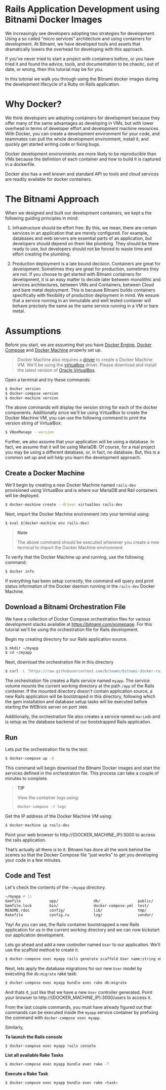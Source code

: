 # Rails Application Development using Bitnami Docker Images

We increasingly see developers adopting two strategies for development. Using a so called “micro services” architecture and using containers for development. At Bitnami, we have developed tools and assets that dramatically lowers the overhead for developing with this approach.

If you’ve never tried to start a project with containers before, or you have tried it and found the advice, tools, and documentation to be chaotic, out of date, or wrong, then this tutorial may be for you.

In this tutorial we walk you through using the Bitnami docker images during the development lifecycle of a Ruby on Rails application.

# Why Docker?

We think developers are adopting containers for development because they offer many of the same advantages as developing in VMs, but with lower overhead in terms of developer effort and development machine resources. With Docker, you can create a development environment for your code, and teammates can pull the whole development environment, install it, and quickly get started writing code or fixing bugs.

Docker development environments are more likely to be reproducible than VMs because the definition of each container and how to build it is captured in a dockerfile.

Docker also has a well known and standard API so tools and cloud services are readily available for docker containers.

# The Bitnami Approach

When we designed and built our development containers, we kept a the following guiding principles in mind:

1. Infrastructure should be effort free. By this, we mean, there are certain services in an application that are merely configured. For example, databases and web servers are essential parts of an application, but developers should depend on them like plumbing. They should be there ready to use, but developers should not be forced to waste time and effort creating the plumbing.

2. Production deployment is a late bound decision. Containers are great for development. Sometimes they are great for production, sometimes they are not. If you choose to get started with Bitnami containers for development, it is an easy matter to decide later between monolithic and services architectures, between VMs and Containers, between Cloud and bare metal deployment. This is because Bitnami builds containers specifically with flexibility of production deployment in mind. We ensure that a service running in an immutable and well tested container will behave precisely the same as the same service running in a VM or bare metal.

# Assumptions

Before you start, we are assuming that you have [Docker Engine](https://www.docker.com/products/docker-engine), [Docker Compose](https://www.docker.com/products/docker-compose) and [Docker Machine](https://www.docker.com/products/docker-machine) properly set up.

> Docker Machine also requires a [driver](https://docs.docker.com/machine/drivers/) to create a Docker Machine VM. We'll be using the [virtualbox](https://docs.docker.com/machine/drivers/virtualbox/) driver. Please download and install the latest version of [Oracle VirtualBox](https://www.virtualbox.org).

Open a terminal and try these commands:

```bash
$ docker version
$ docker-compose version
$ docker-machine version
```

The above commands will display the version string for each of the docker components. Additionally since we'll be using VirtualBox to create the Docker Machine VM, you can use the following command to print the version string of VirtualBox:

```bash
$ VBoxManage --version
```

Further, we also assume that your application will be using a database. In fact, we assume that it will be using MariaDB. Of course, for a real project you may be using a different database, or, in fact, no database. But, this is a common set up and will help you learn the development approach.

## Create a Docker Machine

We'll begin by creating a new Docker Machine named `rails-dev` provisioned using VirtualBox and is where our MariaDB and Rail containers will be deployed.

```bash
$ docker-machine create --driver virtualbox rails-dev
```

Next, import the Docker Machine environment into your terminal using:

```bash
$ eval $(docker-machine env rails-dev)
```

> **Note**
>
> The above command should be executed whenever you create a new terminal to import the Docker Machine environment.

To verify that the Docker Machine up and running, use the following command:

```bash
$ docker info
```

If everything has been setup correctly, the command will query and print status information of the Docker daemon running in the `rails-dev` Docker Machine.

## Download a Bitnami Orchestration File

We have a collection of Docker Compose orchestration files for various development stacks available at https://bitnami.com/somepage. For this tutorial we'll be using the orchestration file for Rails development.

Begin my creating directory for our Rails application source.

```bash
$ mkdir ~/myapp
$ cd ~/myapp
```

Next, download the orchestration file in this directory

```bash
$ curl -L "https://raw.githubusercontent.com/bitnami/bitnami-docker-rails/master/docker-compose.yml?token=AAZCIzmGTr9nnm9R6amZUXhQUO5MvGXEks5XaVAYwA%3D%3D" > docker-compose.yml
```

The orchestration file creates a Rails service named `myapp`. The service volume mounts the current working directory at the path `/app` of the Rails container. If the mounted directory doesn't contain application source, a new Rails application will be bootstraped in this directory, following which the gem installation and database setup tasks will be executed before starting the WEBrick server on port `3000`.

Additionally, the orchestration file also creates a service named `mariadb` and is setup as the database backend of our bootstrapped Rails application.

## Run

Lets put the orchestration file to the test:

```bash
$ docker-compose up -d
```

This command will begin download the Bitnami Docker images and start the services defined in the orchestration file. This process can take a couple of minutes to complete.

> **TIP**
>
> View the container logs using:
>
> ```bash
> docker-compose -f logs
> ```

Get the IP address of the Docker Machine VM using:

```bash
$ docker-machine ip rails-dev
```

Point your web browser to http://{DOCKER_MACHINE_IP}:3000 to access the rails application.

That’s actually all there is to it. Bitnami has done all the work behind the scenes so that the Docker Compose file “just works” to get you developing your code in a few minutes.

## Code and Test

Let's check the contents of the `~/myapp` directory.

```bash
~/myapp # ls
Gemfile             app/                db/                 public/
Gemfile.lock        bin/                docker-compose.yml  test/
README.rdoc         config/             lib/                tmp/
Rakefile            config.ru           log/                vendor/
```

Yay! As you can see, the Rails container bootstrapped a new Rails application for us in the current working directory and we can now kickstart our application development.

Lets go ahead and add a new controller named `User` to our application. We'll use the scaffold method to create it.

```bash
$ docker-compose exec myapp rails generate scaffold User name:string email:string
```

Next, lets apply the database migrations for our new `User` model by executing the `db:migrate` rake task:

```bash
$ docker-compose exec myapp bundle exec rake db:migrate
```

And thats it, just like that we have a new `User` controller generated. Point your browser to http://{DOCKER_MACHINE_IP}:3000/users to access it.

From the last couple commands, you must have already figured out that commands can be executed inside the `myapp` service container by prefixing the command with `docker-compose exec myapp`.

Similarly,

**To launch the Rails console**

```bash
$ docker-compose exec myapp rails console
```

**List all available Rake Tasks**

```bash
$ docker-compose exec myapp bundle exec rake -T
```

**Execute a Rake Task**

```bash
$ docker-compose exec myapp bundle exec rake <task>
```
